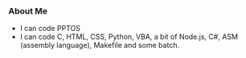 ### About Me

- I can code PPTOS 
- I can code C, HTML, CSS, Python, VBA, a bit of Node.js, C#, ASM (assembly language), Makefile and some batch.
